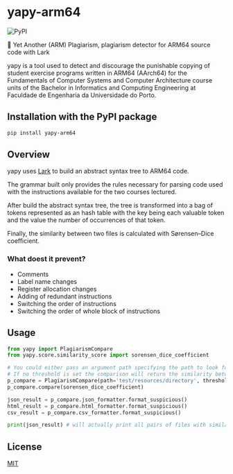 # yapy-arm64

![PyPI](https://img.shields.io/pypi/v/yapy-arm64)

🐍 Yet Another (ARM) Plagiarism, plagiarism detector for ARM64 source code with Lark

yapy is a tool used to detect and discourage the punishable copying of student exercise programs written in ARM64 (AArch64) for the Fundamentals of Computer Systems and Computer Architecture course units of the Bachelor in Informatics and Computing Engineering at Faculdade de Engenharia da Universidade do Porto.

## Installation with the PyPI package

```bash
pip install yapy-arm64
```

## Overview

yapy uses [Lark](https://lark-parser.readthedocs.io/en/latest/) to build an abstract syntax tree to ARM64 code.

The grammar built only provides the rules necessary for parsing code used with the instructions available for the two courses lectured.

After build the abstract syntax tree, the tree is transformed into a bag of tokens represented as an hash table with the key being each valuable token and the value the number of occurrences of that token.

Finally, the similarity between two files is calculated with Sørensen–Dice coefficient.

### What doest it prevent?

* Comments
* Label name changes
* Register allocation changes
* Adding of redundant instructions
* Switching the order of instructions
* Switching the order of whole block of instructions

## Usage

```python
from yapy import PlagiarismCompare
from yapy.score.similarity_score import sorensen_dice_coefficient

# You could either pass an argument path specifying the path to look for files or pass a list of files with files=[...]
# If no threshold is set the comparison will return the similarity between all files found
p_compare = PlagiarismCompare(path='test/resources/directory', threshold=0.965)
p_compare.compare(sorensen_dice_coefficient)

json_result = p_compare.json_formatter.format_suspicious()
html_result = p_compare.html_formatter.format_suspicious()
csv_result = p_compare.csv_formatter.format_suspicious()

print(json_result) # will actually print all pairs of files with similarity above 0.965
```

## License

[MIT](https://choosealicense.com/licenses/mit/)

